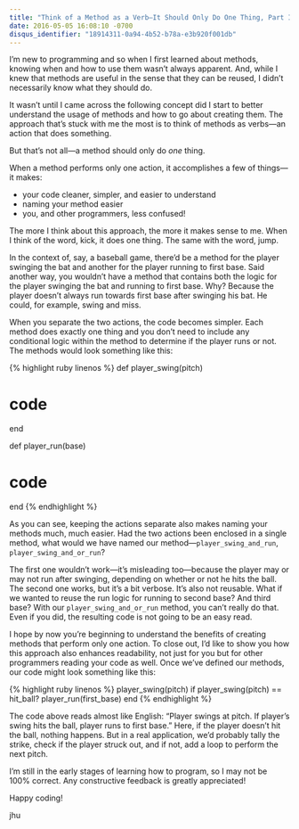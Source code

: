 ```yaml
---
title: "Think of a Method as a Verb—It Should Only Do One Thing, Part I"
date: 2016-05-05 16:08:10 -0700
disqus_identifier: "18914311-0a94-4b52-b78a-e3b920f001db"
---
```


I’m new to programming and so when I first learned about methods, knowing when and how to use them wasn’t always apparent. And, while I knew that methods are useful in the sense that they can be reused, I didn’t necessarily know what they should do.

It wasn’t until I came across the following concept did I start to better understand the usage of methods and how to go about creating them. The approach that’s stuck with me the most is to think of methods as verbs—an action that does something.

But that’s not all—a method should only do *one* thing.

When a method performs only one action, it accomplishes a few of things—it makes:

* your code cleaner, simpler, and easier to understand 
* naming your method easier 
* you, and other programmers, less confused!

The more I think about this approach, the more it makes sense to me. When I think of the word, kick, it does one thing. The same with the word, jump.

In the context of, say, a baseball game, there’d be a method for the player swinging the bat and another for the player running to first base. Said another way, you wouldn’t have a method that contains both the logic for the player swinging the bat and running to first base. Why? Because the player doesn’t always run towards first base after swinging his bat. He could, for example, swing and miss.

When you separate the two actions, the code becomes simpler. Each method does exactly one thing and you don’t need to include any conditional logic within the method to determine if the player runs or not. The methods would look something like this:

{% highlight ruby linenos %}
def player_swing(pitch)
  # code
end

def player_run(base)
  # code
end
{% endhighlight %}

As you can see, keeping the actions separate also makes naming your methods much, much easier. Had the two actions been enclosed in a single method, what would we have named our method—`player_swing_and_run`, `player_swing_and_or_run`?

The first one wouldn’t work—it’s misleading too—because the player may or may not run after swinging, depending on whether or not he hits the ball. The second one works, but it’s a bit verbose. It’s also not reusable. What if we wanted to reuse the run logic for running to second base? And third base? With our `player_swing_and_or_run` method, you can’t really do that. Even if you did, the resulting code is not going to be an easy read.

I hope by now you’re beginning to understand the benefits of creating methods that perform only one action. To close out, I’d like to show you how this approach also enhances readability, not just for you but for other programmers reading your code as well. Once we’ve defined our methods, our code might look something like this:

{% highlight ruby linenos %}
player_swing(pitch)
if player_swing(pitch) == hit_ball?
  player_run(first_base)
end
{% endhighlight %}

The code above reads almost like English: “Player swings at pitch. If player’s swing hits the ball, player runs to first base.” Here, if the player doesn’t hit the ball, nothing happens. But in a real application, we’d probably tally the strike, check if the player struck out, and if not, add a loop to perform the next pitch.

I’m still in the early stages of learning how to program, so I may not be 100% correct. Any constructive feedback is greatly appreciated!

Happy coding!

jhu
